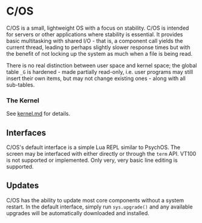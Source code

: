 # C/OS

C/OS is a small, lightweight OS with a focus on stability. C/OS is intended for servers or other applications where stability is essential. It provides basic multitasking with shared I/O - that is, a component call yields the current thread, leading to perhaps slightly slower response times but with the benefit of not locking up the system as much when a file is being read.

There is no real distinction between user space and kernel space; the global table `_G` is hardened - made partially read-only, i.e. user programs may still insert their own items, but may not change existing ones - along with all sub-tables.

### The Kernel

See [kernel.md](kernel.md) for details.

## Interfaces

C/OS's default interface is a simple Lua REPL similar to PsychOS. The screen may be interfaced with either directly or through the `term` API. VT100 is not supported or implemented. Only very, very basic line editing is supported.

## Updates

C/OS has the ability to update most core components without a system restart. In the default interface, simply run `sys.upgrade()` and any available upgrades will be automatically downloaded and installed.
